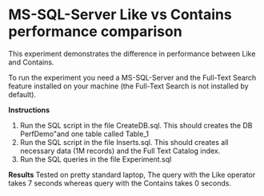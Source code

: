 # MS-SQL-Server Like vs Contains performance comparison

This experiment demonstrates the difference in performance between Like and Contains.

To run the experiment you need a MS-SQL-Server and the Full-Text Search feature installed on your machine (the Full-Text Search is not installed by default).

**Instructions**
1) Run the SQL script in the file CreateDB.sql. This should creates the DB PerfDemo"and one table called Table_1
2) Run the SQL script in the file Inserts.sql. This should creates all necessary data (1M records) and the Full Text Catalog index.
3) Run the SQL queries in the file Experiment.sql

**Results**
Tested on pretty standard laptop, The query with the Like operator takes 7 seconds whereas query with the Contains takes 0 seconds. 

